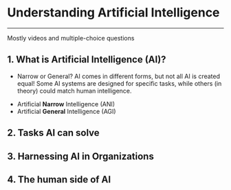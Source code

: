 # Understanding Artificial Intelligence
---
Mostly videos and multiple-choice questions
## 1. What is Artificial Intelligence (AI)?
* Narrow or General?
AI comes in different forms, but not all AI is created equal! Some AI systems are designed for specific tasks, while others (in theory) could match human intelligence.  
- Artificial **Narrow** Intelligence (ANI)
- Artificial **General** Intelligence (AGI)

## 2. Tasks AI can solve

## 3. Harnessing AI in Organizations

## 4. The human side of AI
